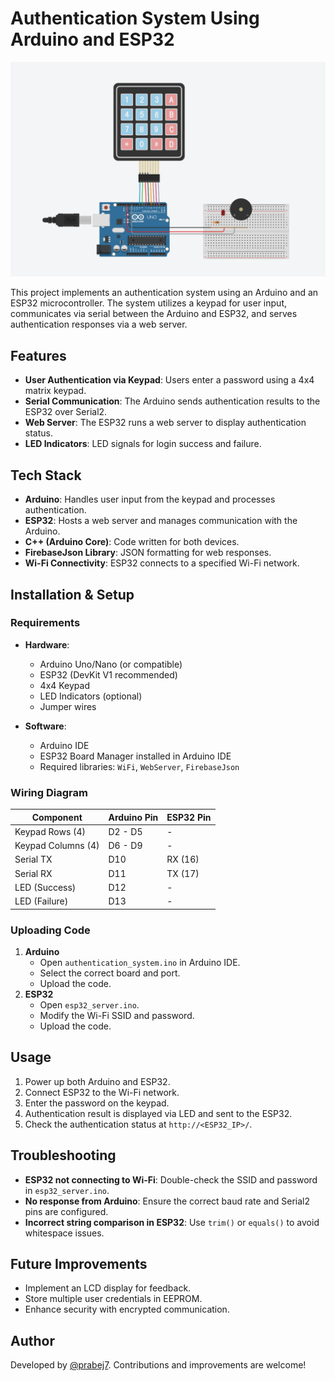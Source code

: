 # Authentication System Using Arduino and ESP32

![Alt text](./tinkercad-circuit.png "a title")

This project implements an authentication system using an Arduino and an ESP32 microcontroller. The system utilizes a keypad for user input, communicates via serial between the Arduino and ESP32, and serves authentication responses via a web server.

## Features
- **User Authentication via Keypad**: Users enter a password using a 4x4 matrix keypad.
- **Serial Communication**: The Arduino sends authentication results to the ESP32 over Serial2.
- **Web Server**: The ESP32 runs a web server to display authentication status.
- **LED Indicators**: LED signals for login success and failure.

## Tech Stack
- **Arduino**: Handles user input from the keypad and processes authentication.
- **ESP32**: Hosts a web server and manages communication with the Arduino.
- **C++ (Arduino Core)**: Code written for both devices.
- **FirebaseJson Library**: JSON formatting for web responses.
- **Wi-Fi Connectivity**: ESP32 connects to a specified Wi-Fi network.

## Installation & Setup
### Requirements
- **Hardware**:
  - Arduino Uno/Nano (or compatible)
  - ESP32 (DevKit V1 recommended)
  - 4x4 Keypad
  - LED Indicators (optional)
  - Jumper wires

- **Software**:
  - Arduino IDE
  - ESP32 Board Manager installed in Arduino IDE
  - Required libraries: `WiFi`, `WebServer`, `FirebaseJson`

### Wiring Diagram
| Component | Arduino Pin | ESP32 Pin |
|-----------|------------|-----------|
| Keypad Rows (4) | D2 - D5 | - |
| Keypad Columns (4) | D6 - D9 | - |
| Serial TX | D10 | RX (16) |
| Serial RX | D11 | TX (17) |
| LED (Success) | D12 | - |
| LED (Failure) | D13 | - |

### Uploading Code
1. **Arduino**
   - Open `authentication_system.ino` in Arduino IDE.
   - Select the correct board and port.
   - Upload the code.
2. **ESP32**
   - Open `esp32_server.ino`.
   - Modify the Wi-Fi SSID and password.
   - Upload the code.

## Usage
1. Power up both Arduino and ESP32.
2. Connect ESP32 to the Wi-Fi network.
3. Enter the password on the keypad.
4. Authentication result is displayed via LED and sent to the ESP32.
5. Check the authentication status at `http://<ESP32_IP>/`.

## Troubleshooting
- **ESP32 not connecting to Wi-Fi**: Double-check the SSID and password in `esp32_server.ino`.
- **No response from Arduino**: Ensure the correct baud rate and Serial2 pins are configured.
- **Incorrect string comparison in ESP32**: Use `trim()` or `equals()` to avoid whitespace issues.

## Future Improvements
- Implement an LCD display for feedback.
- Store multiple user credentials in EEPROM.
- Enhance security with encrypted communication.

## Author
Developed by [@prabej7](https://github.com/prabej7). Contributions and improvements are welcome!

